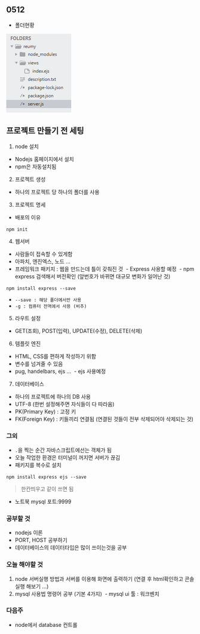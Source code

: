 ## 0512
- 폴더현황

![0512](img/01.png)<br/>

## 프로젝트 만들기 전 세팅
1. node 설치
- Nodejs 홈페이지에서 설치
- npm은 자동설치됨

2. 프로젝트 생성
- 하나의 프로젝트 당 하나의 폴더를 사용

3. 프로젝트 명세
- 배포의 이유
```
npm init
```

4. 웹서버
- 사람들이 접속할 수 있게함
- 아파치, 엔진엑스, 노드 ...
- 프레임워크 패키지 : 웹을 만드는데 틀이 갖춰진 것
  - Express 사용할 예정
  - npm express 검색해서 버전확인 (앞번호가 바뀌면 대규모 변화가 일어난 것)
```
npm install express --save
```
- `--save : 해당 폴더에서만 사용`
- `-g : 컴퓨터 전역에서 사용 (비추)`

5. 라우트 설정
- GET(조회), POST(입력), UPDATE(수정), DELETE(삭제)

6. 템플릿 엔진
- HTML, CSS를 편하게 작성하기 위함
- 변수를 넘겨줄 수 있음
- pug, handelbars, ejs ...
  - ejs 사용예정

7. 데이터베이스
- 하나의 프로젝트에 하나의 DB 사용
- UTF-8 (한번 설정해주면 자식들이 다 따라옴)
- PK(Primary Key) : 고정 키
- FK(Foreign Key) : 키들끼리 연결됨 (연결된 것들이 전부 삭제되어야 삭제되는 것)

### 그외
- `.`을 찍는 순간 자바스크립트에선는 객체가 됨
- 오늘 작업한 환경은 터미널이 꺼지면 서버가 끊김
- 패키지를 복수로 설치
```
npm install express ejs --save
```
> 한칸띄우고 같이 쓰면 됨
- 노트북 mysql 포트:9999

### 공부할 것
- nodejs 이론
- PORT, HOST 공부하기
- 데이터베이스의 데이터타입은 많이 쓰이는것을 공부

### 오늘 해야할 것
1. node 서버실행 방법과 서버를 이용해 화면에 출력하기 (연결 후 html확인하고 콘솔실행 해보기 ...)
2. mysql 사용법 명령어 공부 (기본 4가지)
  - mysql ui 툴 : 워크벤치

### 다음주
- node에서 database 컨트롤
